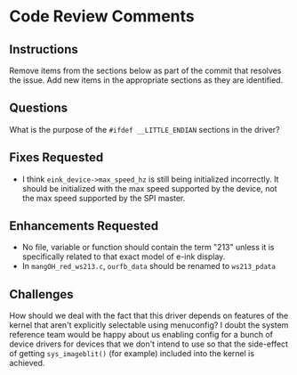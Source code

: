 # Code Review Comments

## Instructions
Remove items from the sections below as part of the commit that resolves the issue. Add new items in
the appropriate sections as they are identified.


## Questions
What is the purpose of the `#ifdef __LITTLE_ENDIAN` sections in the driver?


## Fixes Requested
* I think `eink_device->max_speed_hz` is still being initialized incorrectly. It should be
  initialized with the max speed supported by the device, not the max speed supported by the SPI
  master.


## Enhancements Requested
* No file, variable or function should contain the term "213" unless it is specifically related to
  that exact model of e-ink display.
* In `mangOH_red_ws213.c`, `ourfb_data` should be renamed to `ws213_pdata`


## Challenges
How should we deal with the fact that this driver depends on features of the kernel that aren't
explicitly selectable using menuconfig? I doubt the system reference team would be happy about us
enabling config for a bunch of device drivers for devices that we don't intend to use so that the
side-effect of getting `sys_imageblit()` (for example) included into the kernel is achieved.
